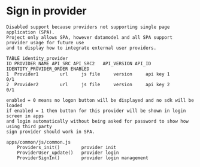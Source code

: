 # Sign in provider
    Disabled support because providers not supporting single page application (SPA).
    Project only allows SPA, however datamodel and all SPA support provider usage for future use
    and to display how to integrate external user providers.

    TABLE identity_provider
    ID PROVIDER_NAME API_SRC API_SRC2 	API_VERSION API_ID 	IDENTITY_PROVIDER_ORDER ENABLED
    1  Provider1		url		js file		version		api key	1						0/1
    2  Provider2		url		js file		version		api key	2						0/1

    enabled = 0 means no logon button will be displayed and no sdk will be loaded
    if enabled = 1 then button for this provider will be shown in login screen in apps
    and login automatically without being asked for password to show how using third party
    sign provider should work in SPA.

    apps/common/js/common.js
        Providers_init()		provider init
        ProviderUser_update()	provider login
        ProviderSignIn()		provider login management